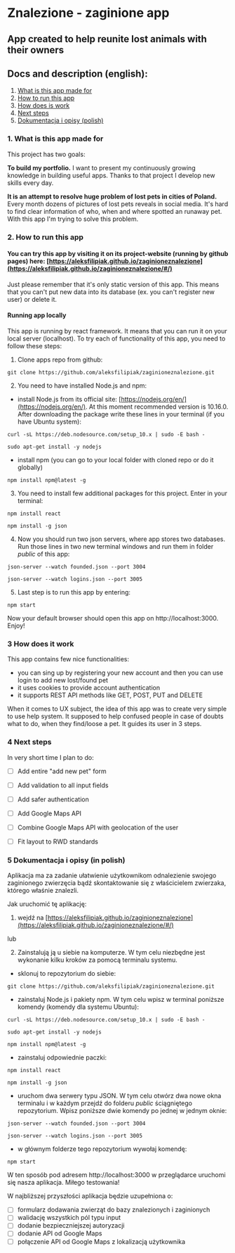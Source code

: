 # Znalezione - zaginione app

## App created to help reunite lost animals with their owners

## Docs and description (english):
1. [What is this app made for](https://github.com/aleksfilipiak/zaginioneznalezione#1-what-is-made-for)
1. [How to run this app](https://github.com/aleksfilipiak/zaginioneznalezione#2-how-to-run-app)
1. [How does is work](https://github.com/aleksfilipiak/zaginioneznalezione#3-how-does-it-work)
1. [Next steps](https://github.com/aleksfilipiak/zaginioneznalezione#4-next-steps)
1. [Dokumentacja i opisy (polish)](https://github.com/aleksfilipiak/zaginioneznalezione#5-dokumentacja-i-opisy-in-polish)


### 1. What is this app made for

This project has two goals:

**To build my portfolio.**  I want to present my continuously growing knowledge in building useful apps. Thanks to that project I develop new skills every day.

**It is an attempt to resolve huge problem of lost pets in cities of Poland.**  Every month dozens of pictures of lost pets reveals in social media. It's hard to find clear information of who, when and where spotted an runaway pet. With this app I'm trying to solve this problem.


### 2. How to run this app

#### You can try this app by visiting it on its project-website (running by github pages) here: [https://aleksfilipiak.github.io/zaginioneznalezione](https://aleksfilipiak.github.io/zaginioneznalezione/#/)

Just please remember that it's only static version of this app. This means that you can't put new data into its database (ex. you can't register new user) or delete it.

#### Running app locally

This app is running by react framework. It means that you can run it on your local server (localhost). To try each of functionality of this app, you need to follow these steps:

1. Clone apps repo from github:

`git clone https://github.com/aleksfilipiak/zaginioneznalezione.git`

2. You need to have installed Node.js and npm:

- install Node.js from its official site: [https://nodejs.org/en/](https://nodejs.org/en/). At this moment recommended version is 10.16.0. After downloading the package write these lines in your terminal (if you have Ubuntu system):

`curl -sL https://deb.nodesource.com/setup_10.x | sudo -E bash -`

`sudo apt-get install -y nodejs`

- install npm (you can go to your local folder with cloned repo or do it globally) 

`npm install npm@latest -g`

3. You need to install few additional packages for this project. Enter in your terminal:

`npm install react`

`npm install -g json`

4. Now you should run two json servers, where app stores two databases. Run those lines in two new terminal windows and run them in folder *public* of this app:

`json-server --watch founded.json --port 3004`

`json-server --watch logins.json --port 3005`

5. Last step is to run this app by entering:

`npm start`

Now your default browser should open this app on http://localhost:3000. Enjoy!

### 3 How does it work

This app contains few nice functionalities:
- you can sing up by registering your new account and then you can use login to add new lost/found pet
- it uses cookies to provide account authentication
- it supports REST API methods like GET, POST, PUT and DELETE

When it comes to UX subject, the idea of this app was to create very simple to use help system. It supposed to help confused people in case of doubts what to do, when they find/loose a pet. It guides its user in 3 steps.

### 4 Next steps

In very short time I plan to do:

- [ ] Add entire "add new pet" form
- [ ] Add validation to all input fields
- [ ] Add safer authentication
- [ ] Add Google Maps API
- [ ] Combine Google Maps API with geolocation of the user
- [ ] Fit layout to RWD standards


### 5 Dokumentacja i opisy (in polish)

Aplikacja ma za zadanie ułatwienie użytkownikom odnalezienie swojego zaginionego zwierzęcia bądź skontaktowanie się z właścicielem zwierzaka, którego właśnie znalezli.

Jak uruchomić tę aplikację:

1. wejdź na [https://aleksfilipiak.github.io/zaginioneznalezione](https://aleksfilipiak.github.io/zaginioneznalezione/#/)

lub

2. Zainstalują ją u siebie na komputerze. W tym celu niezbędne jest wykonanie kilku kroków za pomocą terminalu systemu.

- sklonuj to repozytorium do siebie:

`git clone https://github.com/aleksfilipiak/zaginioneznalezione.git`

- zainstaluj Node.js i pakiety npm. W tym celu wpisz w terminal poniższe komendy (komendy dla systemu Ubuntu):

`curl -sL https://deb.nodesource.com/setup_10.x | sudo -E bash -`

`sudo apt-get install -y nodejs`

`npm install npm@latest -g`

- zainstaluj odpowiednie paczki:

`npm install react`

`npm install -g json`

- uruchom dwa serwery typu JSON. W tym celu otwórz dwa nowe okna terminalu i w każdym przejdź do folderu *public* ściągniętego repozytorium. Wpisz poniższe dwie komendy po jednej w jednym oknie:

`json-server --watch founded.json --port 3004`

`json-server --watch logins.json --port 3005`

- w głównym folderze tego repozytorium wywołaj komendę:

`npm start`

W ten sposób pod adresem http://localhost:3000 w przeglądarce uruchomi się nasza aplikacja. Miłego testowania!

W najbliższej przyszłości aplikacja będzie uzupełniona o:

- [ ] formularz dodawania zwierząt do bazy znalezionych i zaginionych
- [ ] walidację wszystkich pól typu input
- [ ] dodanie bezpieczniejszej autoryzacji
- [ ] dodanie API od Google Maps
- [ ] połączenie API od Google Maps z lokalizacją użytkownika
